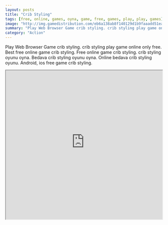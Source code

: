 ```yaml
---
layout: posts
title: "Crib Styling"
tags: [free, online, games, oyna, game, free, games, play, play, games]
image: "http://img.gamedistribution.com/eb6a138ab8f140129d1b9faaadd51ea9.jpg"
summary: "Play Web Browser Game crib styling. crib styling play game online only free. Best free online game crib styling. Free online game crib styling. crib styling oyunu oyna. Bedava crib styling oyunu oyna. Online bedava crib styling oyunu. Android, ios free game crib styling."
category: "Action"
---
```


Play Web Browser Game crib styling. crib styling play game online only free. Best free online game crib styling. Free online game crib styling. crib styling oyunu oyna. Bedava crib styling oyunu oyna. Online bedava crib styling oyunu. Android, ios free game crib styling.

<iframe width="100%" height="480px;" src="http://flash.gamedistribution.com?game=eb6a138ab8f140129d1b9faaadd51ea9"></iframe>